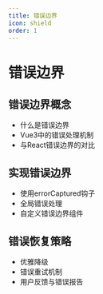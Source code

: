 ```yaml
---
title: 错误边界
icon: shield
order: 1
---
```


# 错误边界

## 错误边界概念
- 什么是错误边界
- Vue3中的错误处理机制
- 与React错误边界的对比

## 实现错误边界
- 使用errorCaptured钩子
- 全局错误处理
- 自定义错误边界组件

## 错误恢复策略
- 优雅降级
- 错误重试机制
- 用户反馈与错误报告
